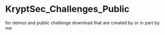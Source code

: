 # KryptSec_Challenges_Public
for demos and public challenge download that are created by or in part by me
